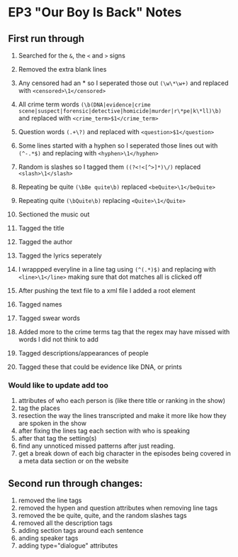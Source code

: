 # EP3 "Our Boy Is Back" Notes

## First run through
1. Searched for the `&`, the `<` and `>` signs 
1. Removed the extra blank lines
1. Any censored had an * so I seperated those out `(\w\*\w+)` and replaced with `<censored>\1</censored>`
1. All crime term words `(\b(DNA|evidence|crime scene|suspect|forensic|detective|homicide|murder|r\*pe|k\*ll)\b)` and replaced with `<crime_term>$1</crime_term>`
1. Question words `(.+\?)` and replaced with `<question>$1</question>`
1. Some lines started with a hyphen so I seperated those lines out with `(^-.*$)` and replacing with `<hyphen>\1</hyphen>`
1. Random is slashes so I tagged them `((?<!<[^>]*)\/)` replaced `<slash>\1</slash>`
1. Repeating be quite `(\bBe quite\b)` replaced `<beQuite>\1</beQuite>`
1. Repeating quite `(\bQuite\b)` replacing `<Quite>\1</Quite>`
1. Sectioned the music out
1. Tagged the title 
1. Tagged the author 
1. Tagged the lyrics seperately
1. I wrappped everyline in a line tag using `(^(.*)$)` and replacing with `<line>\1</line>` making sure that dot matches all is clicked off

1. After pushing the text file to a xml file I added a root element
1. Tagged names
1. Tagged swear words
1. Added more to the crime terms tag that the regex may have missed with words I did not think to add
1. Tagged descriptions/appearances of people
1. Tagged these that could be evidence like DNA, or prints


### Would like to update add too

1. attributes of who each person is (like there title or ranking in the show)
1. tag the places
1. resection the way the lines transcripted and make it more like how they are spoken in the show
1. after fixing the lines tag each section with who is speaking
1. after that tag the setting(s)
1. find any unnoticed missed patterns after just reading.
1. get a break down of each big character in the episodes being covered in a meta data section or on the website


## Second run through changes:
1. removed the line tags
1. removed the hypen and question attributes when removing line tags
1. removed the be quite, quite, and the random slashes tags
1. removed all the description tags
1. adding section tags around each sentence
1. anding speaker tags
1. adding type="dialogue" attributes